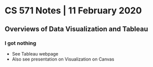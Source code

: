 # CS 571 Notes | 11 February 2020
## Overviews of Data Visualization and Tableau
### I got nothing
- See Tableau webpage
- Also see presentation on Visualization on Canvas
